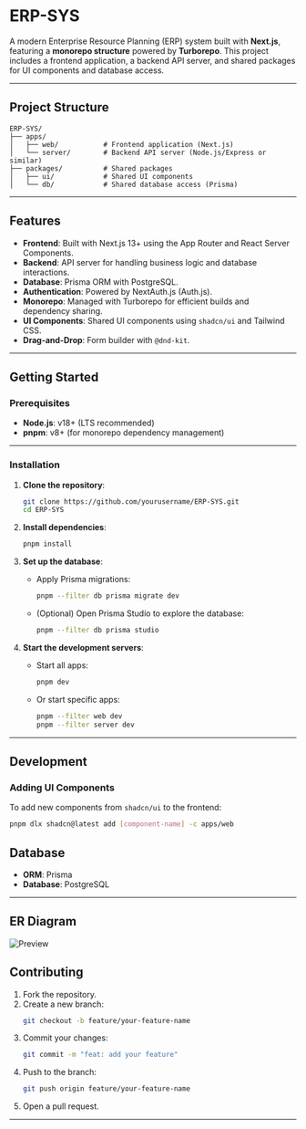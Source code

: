 # ERP-SYS

A modern Enterprise Resource Planning (ERP) system built with **Next.js**, featuring a **monorepo structure** powered by **Turborepo**. This project includes a frontend application, a backend API server, and shared packages for UI components and database access.

---

## Project Structure

```
ERP-SYS/
├── apps/
│   ├── web/           # Frontend application (Next.js)
│   └── server/        # Backend API server (Node.js/Express or similar)
├── packages/          # Shared packages
│   ├── ui/            # Shared UI components
│   └── db/            # Shared database access (Prisma)
```

---

## Features

- **Frontend**: Built with Next.js 13+ using the App Router and React Server Components.
- **Backend**: API server for handling business logic and database interactions.
- **Database**: Prisma ORM with PostgreSQL.
- **Authentication**: Powered by NextAuth.js (Auth.js).
- **Monorepo**: Managed with Turborepo for efficient builds and dependency sharing.
- **UI Components**: Shared UI components using `shadcn/ui` and Tailwind CSS.
- **Drag-and-Drop**: Form builder with `@dnd-kit`.

---

## Getting Started

### Prerequisites

- **Node.js**: v18+ (LTS recommended)
- **pnpm**: v8+ (for monorepo dependency management)

---

### Installation

1. **Clone the repository**:
   ```bash
   git clone https://github.com/yourusername/ERP-SYS.git
   cd ERP-SYS
   ```

2. **Install dependencies**:
   ```bash
   pnpm install
   ```
   
4. **Set up the database**:
   - Apply Prisma migrations:
     ```bash
     pnpm --filter db prisma migrate dev
     ```
   - (Optional) Open Prisma Studio to explore the database:
     ```bash
     pnpm --filter db prisma studio
     ```

5. **Start the development servers**:
   - Start all apps:
     ```bash
     pnpm dev
     ```
   - Or start specific apps:
     ```bash
     pnpm --filter web dev
     pnpm --filter server dev
     ```

---

## Development

### Adding UI Components

To add new components from `shadcn/ui` to the frontend:

```bash
pnpm dlx shadcn@latest add [component-name] -c apps/web
```


## Database

- **ORM**: Prisma
- **Database**: PostgreSQL

---

## ER Diagram
![Preview](ERP-SYS\apps\web\public\images\erd.png)


## Contributing

1. Fork the repository.
2. Create a new branch:
   ```bash
   git checkout -b feature/your-feature-name
   ```
3. Commit your changes:
   ```bash
   git commit -m "feat: add your feature"
   ```
4. Push to the branch:
   ```bash
   git push origin feature/your-feature-name
   ```
5. Open a pull request.

---

